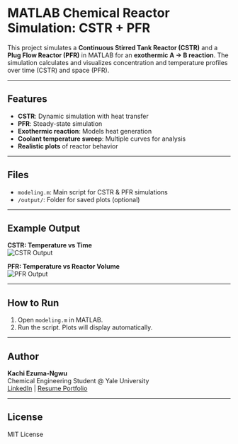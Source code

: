 # MATLAB Chemical Reactor Simulation: CSTR + PFR

This project simulates a **Continuous Stirred Tank Reactor (CSTR)** and a **Plug Flow Reactor (PFR)** in MATLAB for an **exothermic A → B reaction**. The simulation calculates and visualizes concentration and temperature profiles over time (CSTR) and space (PFR).

---

## Features

- **CSTR**: Dynamic simulation with heat transfer
- **PFR**: Steady-state simulation
- **Exothermic reaction**: Models heat generation
- **Coolant temperature sweep**: Multiple curves for analysis
- **Realistic plots** of reactor behavior

---

## Files

- `modeling.m`: Main script for CSTR & PFR simulations
- `/output/`: Folder for saved plots (optional)

---

## Example Output

**CSTR: Temperature vs Time**  
![CSTR Output](output/cstr_temp_plot.png)

**PFR: Temperature vs Reactor Volume**  
![PFR Output](output/pfr_temp_plot.png)

---

## How to Run

1. Open `modeling.m` in MATLAB.
2. Run the script. Plots will display automatically.

---

## Author

**Kachi Ezuma-Ngwu**  
Chemical Engineering Student @ Yale University  
[LinkedIn](https://www.linkedin.com/in/onyedikachi-ezuma-ngwu-356957299/) | 
[Resume Portfolio](https://github.com/Kachiezn)

---

## License

MIT License  
